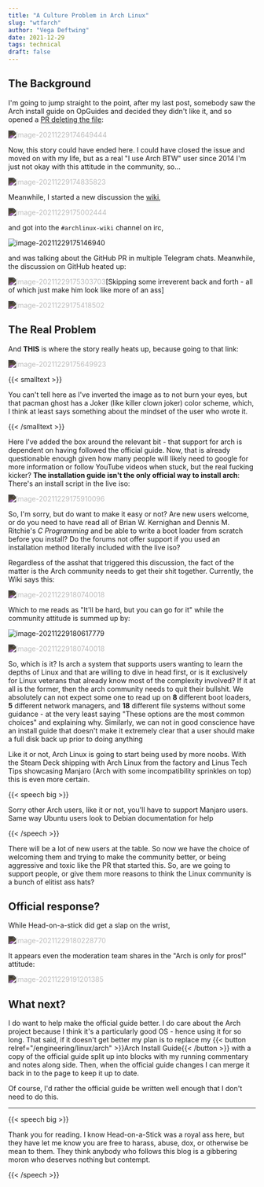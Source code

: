 ```yaml
---
title: "A Culture Problem in Arch Linux"
slug: "wtfarch"
author: "Vega Deftwing"
date: 2021-12-29
tags: technical
draft: false
---
```


## The Background

I'm going to jump straight to the point, after my last post, somebody saw the Arch install guide on OpGuides and decided they didn't like it, and so opened a [PR deleting the file](https://github.com/VegaDeftwing/OpGuidesHugoSrc/pull/24):

<img src="/nonfree/blog/archwtf/1.webp" alt="image-20211229174649444" style="-webkit-filter:invert(80%);filter: invert(80%);" />

Now, this story could have ended here. I could have closed the issue and moved on with my life, but as a real "I use Arch BTW" user since 2014 I'm just not okay with this attitude in the community, so...

<img src="/nonfree/blog/archwtf/2.webp" alt="image-20211229174835823" style="-webkit-filter:invert(80%);filter: invert(80%);" />

Meanwhile, I started a new discussion the [wiki](https://wiki.archlinux.org/title/Talk:Installation_guide#New_User_Friendliness),

<img src="/nonfree/blog/archwtf/3.webp" alt="image-20211229175002444" style="-webkit-filter:invert(80%);filter: invert(80%);" />

and got into the `#archlinux-wiki` channel on irc,

![image-20211229175146940](/nonfree/blog/archwtf/4.png)

and was talking about the GitHub PR in multiple Telegram chats. Meanwhile, the discussion on GitHub heated up:

<img src="/nonfree/blog/archwtf/5.webp" alt="image-20211229175303703" style="-webkit-filter:invert(80%);filter: invert(80%);" />[Skipping some irreverent back and forth - all of which just make him look like more of an ass]

<img src="/nonfree/blog/archwtf/6.png" alt="image-20211229175418502" style="-webkit-filter:invert(80%);filter: invert(80%);" />

## The Real Problem

And **THIS** is where the story really heats up, because going to that link: 

<img src="/nonfree/blog/archwtf/7.webp" alt="image-20211229175649923" style="-webkit-filter:invert(80%);filter: invert(80%);" />

{{< smalltext >}}

You can't tell here as I've inverted the image as to not burn your eyes, but that pacman ghost has a Joker (like killer clown joker) color scheme, which, I think at least says something about the mindset of the user who wrote it.

{{< /smalltext >}}

Here I've added the box around the relevant bit - that support for arch is dependent on having followed the official guide. Now, that is already questionable enough given how many people will likely need to google for more information or follow YouTube videos when stuck, but the real fucking kicker? **The installation guide isn't the only official way to install arch**: There's an install script in the live iso:

<img src="/nonfree/blog/archwtf/8.webp" alt="image-20211229175910096" style="-webkit-filter:invert(80%);filter: invert(80%);" />

So, I'm sorry, but do want to make it easy or not? Are new users welcome, or do you need to have read all of Brian W. Kernighan and Dennis M. Ritchie's *C Programming* and be able to write a boot loader from scratch before you install? Do the forums not offer support if you used an installation method literally included with the live iso?

Regardless of the asshat that triggered this discussion, the fact of the matter is the Arch community needs to get their shit together. Currently, the Wiki says this:

<img src="/nonfree/blog/archwtf/12.png" alt="image-20211229180740018" style="-webkit-filter:invert(80%);filter: invert(80%);" />

Which to me reads as "It'll be hard, but you can go for it" while the community attitude is summed up by:

![image-20211229180617779](/nonfree/blog/archwtf/9.png)

<img src="/nonfree/blog/archwtf/10.png" alt="image-20211229180740018" style="-webkit-filter:invert(80%);filter: invert(80%);" />

So, which is it? Is arch a system that supports users wanting to learn the depths of Linux and that are willing to dive in head first, or is it exclusively for Linux veterans that already know most of the complexity involved? If it at all is the former, then the arch community needs to quit their bullshit. We absolutely can not expect some one to read up on **8** different boot loaders, **5** different network managers, and **18** different file systems without some guidance - at the very least saying "These options are the most common choices" and explaining why. Similarly, we can not in good conscience have an install guide that doesn't make it extremely clear that a user should make a full disk back up prior to doing anything

Like it or not, Arch Linux is going to start being used by more noobs. With the Steam Deck shipping with Arch Linux from the factory and Linus Tech Tips showcasing Manjaro (Arch with some incompatibility sprinkles on top) this is even more certain.

{{< speech big >}}

Sorry other Arch users, like it or not, you'll have to support Manjaro users. Same way Ubuntu users look to Debian documentation for help

{{< /speech >}}

There will be a lot of new users at the table. So now we have the choice of welcoming them and trying to make the community better, or being aggressive and toxic like the PR that started this. So, are we going to support people, or give them more reasons to think the Linux community is a bunch of elitist ass hats? 

## Official response?

While Head-on-a-stick did get a slap on the wrist,

<img src="/nonfree/blog/archwtf/11.png" alt="image-20211229180228770" style="-webkit-filter:invert(80%);filter: invert(80%);" />

It appears even the moderation team shares in the "Arch is only for pros!" attitude:

<img src="/nonfree/blog/archwtf/13.png" alt="image-20211229191201385" style="-webkit-filter:invert(80%);filter: invert(80%);" />

## What next?

I do want to help make the official guide better. I do care about the Arch project because I think it's a particularly good OS - hence using it for so long. That said, if it doesn't get better my plan is to replace my {{< button relref="/engineering/linux/arch" >}}Arch Install Guide{{< /button >}} with a copy of the official guide split up into blocks with my running commentary and notes along side. Then, when the official guide changes I can merge it back in to the page to keep it up to date.

Of course, I'd rather the official guide be written well enough that I don't need to do this.

---

{{< speech big >}}

Thank you for reading. I know Head-on-a-Stick was a royal ass here, but they have let me know you are free to harass, abuse, dox, or otherwise be mean to them. They think anybody who follows this blog is a gibbering moron who deserves nothing but contempt.

{{< /speech >}}
